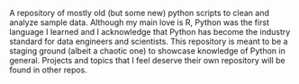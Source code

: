 A repository of mostly old (but some new) python scripts to clean and analyze sample data. Although my main love is R, Python was the first language I learned and I acknowledge that Python has become the industry standard for data engineers and scientists. This repository is meant to be a staging ground (albeit a chaotic one) to showcase knowledge of Python in general. Projects and topics that I feel deserve their own repository will be found in other repos.
